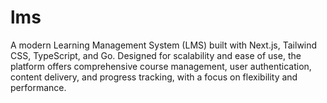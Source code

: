 # lms
A modern Learning Management System (LMS) built with Next.js, Tailwind CSS, TypeScript, and Go. Designed for scalability and ease of use, the platform offers comprehensive course management, user authentication, content delivery, and progress tracking, with a focus on flexibility and performance.
